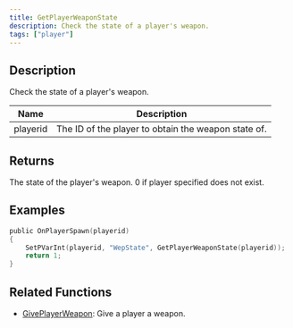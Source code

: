 ```yaml
---
title: GetPlayerWeaponState
description: Check the state of a player's weapon.
tags: ["player"]
---
```


<VersionWarn version='SA-MP 0.3a' />

## Description

Check the state of a player's weapon.

| Name     | Description                                         |
| -------- | --------------------------------------------------- |
| playerid | The ID of the player to obtain the weapon state of. |

## Returns

The state of the player's weapon. 0 if player specified does not exist.

## Examples

```c
public OnPlayerSpawn(playerid)
{
    SetPVarInt(playerid, "WepState", GetPlayerWeaponState(playerid));
    return 1;
}
```

## Related Functions

- [GivePlayerWeapon](GivePlayerWeapon): Give a player a weapon.
